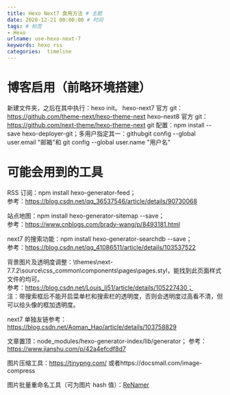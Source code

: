```yaml
---
title: Hexo Next7 食用方法 # 主题
date: 2020-12-21 00:00:00 # 时间
tags: # 标签
- Hexo
urlname: use-hexo-next-7
keywords: hexo rss
categories:  timeline
---
```

# 博客启用（前略环境搭建）
新建文件夹，之后在其中执行：hexo init。
hexo-next7 官方 git：https://github.com/theme-next/hexo-theme-next
hexo-next8 官方 git：https://github.com/next-theme/hexo-theme-next
git 配置：npm install --save hexo-deployer-git；多用户指定其一：githubgit config --global user.email "邮箱"和 git config --global user.name "用户名"
<!-- more -->


# 可能会用到的工具

RSS 订阅：npm install hexo-generator-feed；  
参考：https://blog.csdn.net/qq_36537546/article/details/90730068  

站点地图：npm install hexo-generator-sitemap --save；  
参考：https://www.cnblogs.com/brady-wang/p/8493181.html  

next7 的搜索功能：npm install hexo-generator-searchdb --save；  
参考：https://blog.csdn.net/qq_41086511/article/details/103537522  

背景图片及透明度调整：\themes\next-7.7.2\source\css\_common\components\pages\pages.styl，能找到此页面样式文件的均可。  
参考：https://blog.csdn.net/Louis_li51/article/details/105227430；  
注：带搜索框后不能开启菜单栏和搜索栏的透明度，否则会透明度过高看不清，但可以给头像的框加透明度。   

next7 单独友链参考：https://blog.csdn.net/Aoman_Hao/article/details/103758829  

文章置顶：node_modules/hexo-generator-index/lib/generator；
参考：https://www.jianshu.com/p/42a4efcdf8d7  

图片压缩工具：https://tinypng.com/ 或者https://docsmall.com/image-compress  

图片批量重命名工具（可为图片 hash 值）：[ReNamer](https://renamer.en.softonic.com/)  